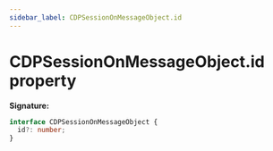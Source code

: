 ```yaml
---
sidebar_label: CDPSessionOnMessageObject.id
---
```


# CDPSessionOnMessageObject.id property

**Signature:**

```typescript
interface CDPSessionOnMessageObject {
  id?: number;
}
```
